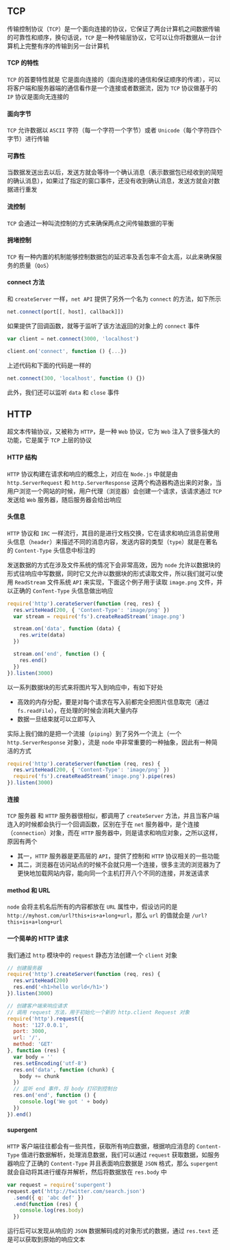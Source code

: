 ## TCP

传输控制协议（`TCP`）是一个面向连接的协议，它保证了两台计算机之间数据传输的可靠性和顺序，换句话说，`TCP` 是一种传输层协议，它可以让你将数据从一台计算机上完整有序的传输到另一台计算机

#### TCP 的特性

`TCP` 的首要特性就是 它是面向连接的（面向连接的通信和保证顺序的传递），可以将客户端和服务器端的通信看作是一个连接或者数据流，因为 `TCP` 协议做基于的 `IP` 协议是面向无连接的

#### 面向字节

`TCP` 允许数据以 `ASCII` 字符（每一个字符一个字节）或者 `Unicode`（每个字符四个字节）进行传输

#### 可靠性

当数据发送出去以后，发送方就会等待一个确认消息（表示数据包已经收到的简短的确认消息），如果过了指定的窗口事件，还没有收到确认消息，发送方就会对数据进行重发

#### 流控制

`TCP` 会通过一种叫流控制的方式来确保两点之间传输数据的平衡

#### 拥堵控制

`TCP` 有一种内置的机制能够控制数据包的延迟率及丢包率不会太高，以此来确保服务的质量（`QoS`）


#### connect 方法

和 `createServer` 一样，`net API` 提供了另外一个名为 `connect` 的方法，如下所示

```js
net.connect(port[[, host], callback]])
```

如果提供了回调函数，就等于监听了该方法返回的对象上的 `connect` 事件

```js
var client = net.connect(3000, 'localhost')

client.on('connect', function () {...})
```

上述代码和下面的代码是一样的

```js
net.connect(300, 'localhost', function () {})
```

此外，我们还可以监听 `data` 和 `close` 事件




## HTTP

超文本传输协议，又被称为 `HTTP`，是一种 `Web` 协议，它为 `Web` 注入了很多强大的功能，它是属于 `TCP` 上层的协议


#### HTTP 结构

`HTTP` 协议构建在请求和响应的概念上，对应在 `Node.js` 中就是由 `http.ServerRequest` 和 `http.ServerResponse` 这两个构造器构造出来的对象，当用户浏览一个网站的时候，用户代理（浏览器）会创建一个请求，该请求通过 `TCP` 发送给 `Web` 服务器，随后服务器会给出响应


#### 头信息

`HTTP` 协议和 `IRC` 一样流行，其目的是进行文档交换，它在请求和响应消息前使用头信息（`header`）来描述不同的消息内容，发送内容的类型（`type`）就是在著名的 `Content-Type` 头信息中标注的

发送数据的方式在涉及文件系统的情况下会非常高效，因为 `node` 允许以数据块的形式往响应中写数据，同时它又允许以数据块的形式读取文件，所以我们就可以使用 `ReadStream` 文件系统 `API` 来实现，下面这个例子用于读取 `image.png` 文件，并以正确的 `ConTent-Type` 头信息做出响应

```js
require('http').cerateServer(function (req, res) {
  res.writeHead(200, { 'Content-Type': 'image/png' })
  var stream = require('fs').createReadStream('image.png')

  stream.on('data', function (data) {
    res.write(data)
  })

  stream.on('end', function () {
    res.end()
  })
}).listen(3000)
```

以一系列数据块的形式来将图片写入到响应中，有如下好处

* 高效的内存分配，要是对每个请求在写入前都完全把图片信息取完（通过 `fs.readFile`），在处理的时候会消耗大量内存
* 数据一旦结束就可以立即写入

实际上我们做的是把一个流接（`piping`）到了另外一个流上（一个 `http.ServerResponse` 对象），流是 `node` 中非常重要的一种抽象，因此有一种简洁的方式

```js
require('http').cerateServer(function (req, res) {
  res.writeHead(200, { 'Content-Type': 'image/png' })
  require('fs').createReadStream('image.png').pipe(res)
}).listen(3000)
```


#### 连接

`TCP` 服务器 和 `HTTP` 服务器很相似，都调用了 `createServer` 方法，并且当客户端连入的时候都会执行一个回调函数，区别在于在 `net` 服务器中，是个连接（`connection`）对象，而在 `HTTP` 服务器中，则是请求和响应对象，之所以这样，原因有两个

* 其一，`HTTP` 服务器是更高层的 `API`，提供了控制和 `HTTP` 协议相关的一些功能
* 其二，浏览器在访问站点的时候不会就只用一个连接，很多主流的浏览器为了更快地加载网站内容，能向同一个主机打开八个不同的连接，并发送请求



#### method 和 URL

`node` 会将主机名后所有的内容都放在 `URL` 属性中，假设访问的是 `http://myhost.com/url?this+is+a+long+url`，那么 `url` 的值就会是 `/url?this+is+a+long+url`



#### 一个简单的 HTTP 请求

我们通过 `http` 模块中的 `request` 静态方法创建一个 `client` 对象

```js
// 创建服务器
require('http').createServer(function (req, res) {
  res.writeHead(200)
  res.end('<h1>hello world</h1>')
}).listen(3000)

// 创建客户端来响应请求
// 调用 request 方法，用于初始化一个新的 http.client Request 对象
require('http').request({
  host: '127.0.0.1',
  port: 3000,
  url: '/',
  method: 'GET'
}, function (res) {
  var body = ''
  res.setEncoding('utf-8')
  res.on('data', function (chunk) {
    body += chunk
  })
  // 监听 end 事件，将 body 打印到控制台
  res.on('end', function () {
    console.log('We got ' + body)
  })
}).end()
```


#### supergent

`HTTP` 客户端往往都会有一些共性，获取所有响应数据，根据响应消息的 `Content-Type` 值进行数据解析，处理消息数据，我们可以通过 `request` 获取数据，如服务器响应了正确的 `Content-Type` 并且表面响应数据是 `JSON` 格式，那么 `supergent` 就会自动将其进行缓存并解析，然后将数据放在 `res.body` 中

```js
var request = require('supergent')
request.get('http://twitter.com/search.json')
  .send({ q: 'abc def' })
  .end(function (res) {
    console.log(res.body)
  })
```

运行后可以发现从响应的 `JSON` 数据解码成的对象形式的数据，通过 `res.text` 还是可以获取到原始的响应文本






